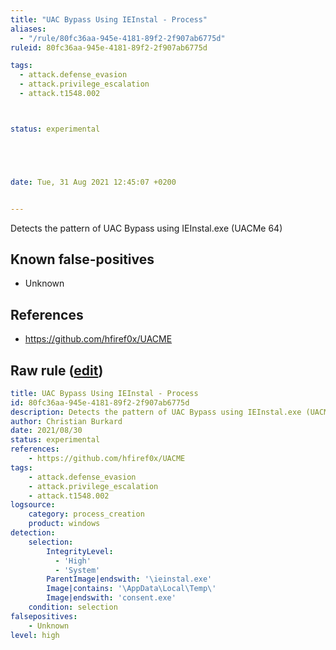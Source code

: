 ```yaml
---
title: "UAC Bypass Using IEInstal - Process"
aliases:
  - "/rule/80fc36aa-945e-4181-89f2-2f907ab6775d"
ruleid: 80fc36aa-945e-4181-89f2-2f907ab6775d

tags:
  - attack.defense_evasion
  - attack.privilege_escalation
  - attack.t1548.002



status: experimental





date: Tue, 31 Aug 2021 12:45:07 +0200


---
```


Detects the pattern of UAC Bypass using IEInstal.exe (UACMe 64)

<!--more-->


## Known false-positives

* Unknown



## References

* https://github.com/hfiref0x/UACME


## Raw rule ([edit](https://github.com/SigmaHQ/sigma/edit/master/rules/windows/process_creation/proc_creation_win_uac_bypass_ieinstal.yml))
```yaml
title: UAC Bypass Using IEInstal - Process
id: 80fc36aa-945e-4181-89f2-2f907ab6775d
description: Detects the pattern of UAC Bypass using IEInstal.exe (UACMe 64)
author: Christian Burkard
date: 2021/08/30
status: experimental
references:
    - https://github.com/hfiref0x/UACME
tags:
    - attack.defense_evasion
    - attack.privilege_escalation
    - attack.t1548.002
logsource:
    category: process_creation
    product: windows
detection:
    selection:
        IntegrityLevel:
          - 'High'
          - 'System'
        ParentImage|endswith: '\ieinstal.exe'
        Image|contains: '\AppData\Local\Temp\'
        Image|endswith: 'consent.exe'
    condition: selection
falsepositives:
    - Unknown
level: high

```
